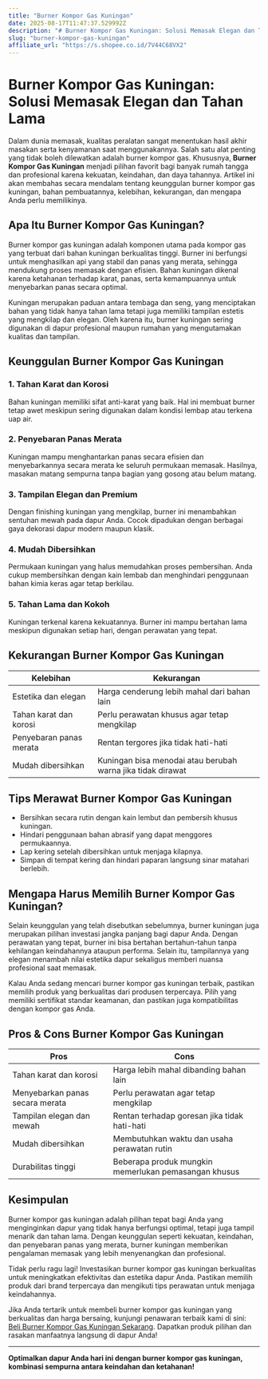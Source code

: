 ```yaml
---
title: "Burner Kompor Gas Kuningan"
date: 2025-08-17T11:47:37.529992Z
description: "# Burner Kompor Gas Kuningan: Solusi Memasak Elegan dan Tahan Lama..."
slug: "burner-kompor-gas-kuningan"
affiliate_url: "https://s.shopee.co.id/7V44C68VX2"
---
```

# Burner Kompor Gas Kuningan: Solusi Memasak Elegan dan Tahan Lama

Dalam dunia memasak, kualitas peralatan sangat menentukan hasil akhir masakan serta kenyamanan saat menggunakannya. Salah satu alat penting yang tidak boleh dilewatkan adalah burner kompor gas. Khususnya, **Burner Kompor Gas Kuningan** menjadi pilihan favorit bagi banyak rumah tangga dan profesional karena kekuatan, keindahan, dan daya tahannya. Artikel ini akan membahas secara mendalam tentang keunggulan burner kompor gas kuningan, bahan pembuatannya, kelebihan, kekurangan, dan mengapa Anda perlu memilikinya.

## Apa Itu Burner Kompor Gas Kuningan?

Burner kompor gas kuningan adalah komponen utama pada kompor gas yang terbuat dari bahan kuningan berkualitas tinggi. Burner ini berfungsi untuk menghasilkan api yang stabil dan panas yang merata, sehingga mendukung proses memasak dengan efisien. Bahan kuningan dikenal karena ketahanan terhadap karat, panas, serta kemampuannya untuk menyebarkan panas secara optimal.

Kuningan merupakan paduan antara tembaga dan seng, yang menciptakan bahan yang tidak hanya tahan lama tetapi juga memiliki tampilan estetis yang mengkilap dan elegan. Oleh karena itu, burner kuningan sering digunakan di dapur profesional maupun rumahan yang mengutamakan kualitas dan tampilan.

## Keunggulan Burner Kompor Gas Kuningan

### 1. Tahan Karat dan Korosi
Bahan kuningan memiliki sifat anti-karat yang baik. Hal ini membuat burner tetap awet meskipun sering digunakan dalam kondisi lembap atau terkena uap air.

### 2. Penyebaran Panas Merata
Kuningan mampu menghantarkan panas secara efisien dan menyebarkannya secara merata ke seluruh permukaan memasak. Hasilnya, masakan matang sempurna tanpa bagian yang gosong atau belum matang.

### 3. Tampilan Elegan dan Premium
Dengan finishing kuningan yang mengkilap, burner ini menambahkan sentuhan mewah pada dapur Anda. Cocok dipadukan dengan berbagai gaya dekorasi dapur modern maupun klasik.

### 4. Mudah Dibersihkan
Permukaan kuningan yang halus memudahkan proses pembersihan. Anda cukup membersihkan dengan kain lembab dan menghindari penggunaan bahan kimia keras agar tetap berkilau.

### 5. Tahan Lama dan Kokoh
Kuningan terkenal karena kekuatannya. Burner ini mampu bertahan lama meskipun digunakan setiap hari, dengan perawatan yang tepat.

## Kekurangan Burner Kompor Gas Kuningan

| Kelebihan                                        | Kekurangan                                         |
|--------------------------------------------------|---------------------------------------------------|
| Estetika dan elegan                              | Harga cenderung lebih mahal dari bahan lain     |
| Tahan karat dan korosi                          | Perlu perawatan khusus agar tetap mengkilap    |
| Penyebaran panas merata                         | Rentan tergores jika tidak hati-hati            |
| Mudah dibersihkan                               | Kuningan bisa menodai atau berubah warna jika tidak dirawat |

## Tips Merawat Burner Kompor Gas Kuningan

- Bersihkan secara rutin dengan kain lembut dan pembersih khusus kuningan.
- Hindari penggunaan bahan abrasif yang dapat menggores permukaannya.
- Lap kering setelah dibersihkan untuk menjaga kilapnya.
- Simpan di tempat kering dan hindari paparan langsung sinar matahari berlebih.

## Mengapa Harus Memilih Burner Kompor Gas Kuningan?

Selain keunggulan yang telah disebutkan sebelumnya, burner kuningan juga merupakan pilihan investasi jangka panjang bagi dapur Anda. Dengan perawatan yang tepat, burner ini bisa bertahan bertahun-tahun tanpa kehilangan keindahannya ataupun performa. Selain itu, tampilannya yang elegan menambah nilai estetika dapur sekaligus memberi nuansa profesional saat memasak.

Kalau Anda sedang mencari burner kompor gas kuningan terbaik, pastikan memilih produk yang berkualitas dari produsen terpercaya. Pilih yang memiliki sertifikat standar keamanan, dan pastikan juga kompatibilitas dengan kompor gas Anda.

## Pros & Cons Burner Kompor Gas Kuningan

| **Pros**                                            | **Cons**                                         |
|------------------------------------------------------|-------------------------------------------------|
| Tahan karat dan korosi                              | Harga lebih mahal dibanding bahan lain        |
| Menyebarkan panas secara merata                     | Perlu perawatan agar tetap mengkilap          |
| Tampilan elegan dan mewah                           | Rentan terhadap goresan jika tidak hati-hati |
| Mudah dibersihkan                                   | Membutuhkan waktu dan usaha perawatan rutin  |
| Durabilitas tinggi                                  | Beberapa produk mungkin memerlukan pemasangan khusus |

## Kesimpulan

Burner kompor gas kuningan adalah pilihan tepat bagi Anda yang menginginkan dapur yang tidak hanya berfungsi optimal, tetapi juga tampil menarik dan tahan lama. Dengan keunggulan seperti kekuatan, keindahan, dan penyebaran panas yang merata, burner kuningan memberikan pengalaman memasak yang lebih menyenangkan dan profesional.

Tidak perlu ragu lagi! Investasikan burner kompor gas kuningan berkualitas untuk meningkatkan efektivitas dan estetika dapur Anda. Pastikan memilih produk dari brand terpercaya dan mengikuti tips perawatan untuk menjaga keindahannya.

Jika Anda tertarik untuk membeli burner kompor gas kuningan yang berkualitas dan harga bersaing, kunjungi penawaran terbaik kami di sini: [Beli Burner Kompor Gas Kuningan Sekarang](https://s.shopee.co.id/7V44C68VX2). Dapatkan produk pilihan dan rasakan manfaatnya langsung di dapur Anda!

---

**Optimalkan dapur Anda hari ini dengan burner kompor gas kuningan, kombinasi sempurna antara keindahan dan ketahanan!**